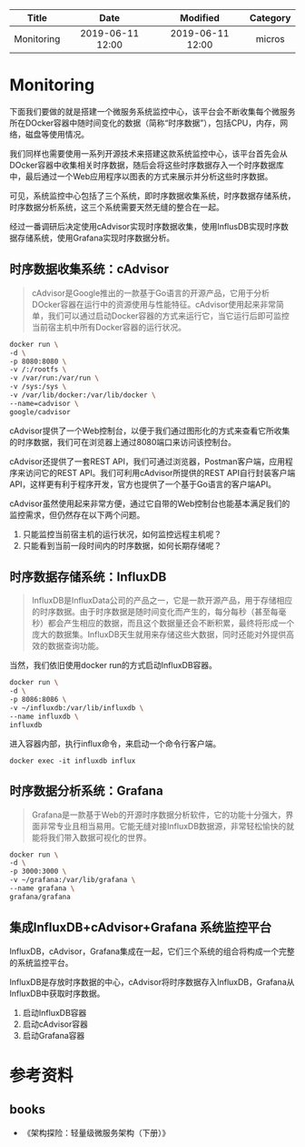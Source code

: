 | Title                | Date             | Modified         | Category          |
|:--------------------:|:----------------:|:----------------:|:-----------------:|
| Monitoring              | 2019-06-11 12:00 | 2019-06-11 12:00 | micros            |


# Monitoring


下面我们要做的就是搭建一个微服务系统监控中心，该平台会不断收集每个微服务所在DOcker容器中随时间变化的数据（简称“时序数据”），包括CPU，内存，网络，磁盘等使用情况。

我们同样也需要使用一系列开源技术来搭建这款系统监控中心，该平台首先会从DOcker容器中收集相关时序数据，随后会将这些时序数据存入一个时序数据库中，最后通过一个Web应用程序以图表的方式来展示并分析这些时序数据。

可见，系统监控中心包括了三个系统，即时序数据收集系统，时序数据存储系统，时序数据分析系统，这三个系统需要天然无缝的整合在一起。

经过一番调研后决定使用cAdvisor实现时序数据收集，使用InflusDB实现时序数据存储系统，使用Grafana实现时序数据分析。


## 时序数据收集系统：cAdvisor
> cAdvisor是Google推出的一款基于Go语言的开源产品，它用于分析DOcker容器在运行中的资源使用与性能特征。cAdvisor使用起来非常简单，我们可以通过启动Docker容器的方式来运行它，当它运行后即可监控当前宿主机中所有Docker容器的运行状况。

```bash
docker run \
-d \
-p 8080:8080 \
-v /:/rootfs \
-v /var/run:/var/run \
-v /sys:/sys \
-v /var/lib/docker:/var/lib/docker \
--name=cadvisor \
google/cadvisor
```


cAdvisor提供了一个Web控制台，以便于我们通过图形化的方式来查看它所收集的时序数据，我们可在浏览器上通过8080端口来访问该控制台。

cAdvisor还提供了一套REST API，我们可通过浏览器，Postman客户端，应用程序来访问它的REST API。我们可利用cAdvisor所提供的REST API自行封装客户端API，这样更有利于程序开发，官方也提供了一个基于Go语言的客户端API。

cAdvisor虽然使用起来非常方便，通过它自带的Web控制台也能基本满足我们的监控需求，但仍然存在以下两个问题。
1. 只能监控当前宿主机的运行状况，如何监控远程主机呢？
2. 只能看到当前一段时间内的时序数据，如何长期存储呢？


## 时序数据存储系统：InfluxDB
> InfluxDB是InfluxData公司的产品之一，它是一款开源产品，用于存储相应的时序数据。由于时序数据是随时间变化而产生的，每分每秒（甚至每毫秒）都会产生相应的数据，而且这个数据量还会不断积累，最终将形成一个庞大的数据集。InfluxDB天生就用来存储这些大数据，同时还能对外提供高效的数据查询功能。

当然，我们依旧使用docker run的方式启动InfluxDB容器。
```bash
docker run \
-d \
-p 8086:8086 \
-v ~/influxdb:/var/lib/influxdb \
--name influxdb \
influxdb
```

进入容器内部，执行influx命令，来启动一个命令行客户端。

`docker exec -it influxdb influx`



## 时序数据分析系统：Grafana

> Grafana是一款基于Web的开源时序数据分析软件，它的功能十分强大，界面非常专业且相当易用。它能无缝对接InfluxDB数据源，非常轻松愉快的就能将我们带入数据可视化的世界。
```bash
docker run \
-d \
-p 3000:3000 \
-v ~/grafana:/var/lib/grafana \
--name grafana \
grafana/grafana
```

## 集成InfluxDB+cAdvisor+Grafana 系统监控平台

InfluxDB，cAdvisor，Grafana集成在一起，它们三个系统的组合将构成一个完整的系统监控平台。

InfluxDB是存放时序数据的中心，cAdvisor将时序数据存入InfluxDB，Grafana从InfluxDB中获取时序数据。
1. 启动InfluxDB容器
2. 启动cAdvisor容器
3. 启动Grafana容器



# 参考资料

## books
- 《架构探险：轻量级微服务架构（下册）》